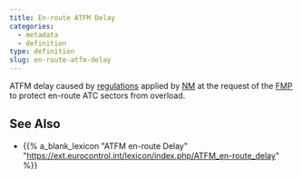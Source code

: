 ```yaml
---
title: En-route ATFM Delay
categories:
  - metadata
  - definition
type: definition
slug: en-route-atfm-delay
---
```


ATFM delay caused by [regulations][regu] applied by [NM][nm] at the request
of the [FMP][fmp] to protect en-route ATC sectors from overload.

[nm]: /reference/acronym/nm/ "Network Manager"
[fmp]: /reference/acronym/fmp/ "Flow Management Position"
[regu]: /reference/definition/regulation/ "Regulation"


## See Also

* {{% a_blank_lexicon "ATFM en-route Delay" "https://ext.eurocontrol.int/lexicon/index.php/ATFM_en-route_delay" %}}


